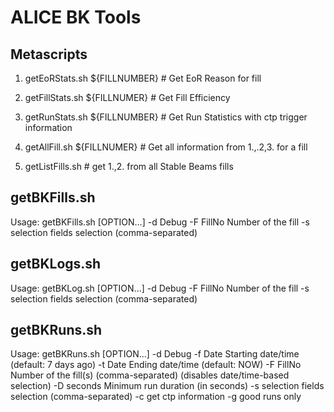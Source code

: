 # ALICE BK Tools

## Metascripts

1. getEoRStats.sh ${FILLNUMBER}  # Get EoR Reason for fill
2. getFillStats.sh ${FILLNUMER}  # Get Fill Efficiency 
3. getRunStats.sh ${FILLNUMBER}  # Get Run Statistics with ctp trigger information

4. getAllFill.sh ${FILLNUMER} # Get all information from 1.,.2,3. for a fill 

5. getListFills.sh # get 1.,2. from all Stable Beams fills


## getBKFills.sh 

Usage: getBKFills.sh [OPTION...]
   -d           Debug
   -F FillNo    Number of the fill
   -s selection fields selection (comma-separated)


## getBKLogs.sh

Usage: getBKLog.sh [OPTION...]
   -d           Debug
   -F FillNo    Number of the fill
   -s selection fields selection (comma-separated)


## getBKRuns.sh

Usage: getBKRuns.sh [OPTION...]
   -d           Debug
   -f Date      Starting date/time (default: 7 days ago)
   -t Date      Ending date/time (default: NOW)
   -F FillNo    Number of the fill(s) (comma-separated) (disables date/time-based selection)
   -D seconds   Minimum run duration (in seconds)
   -s selection fields selection (comma-separated)
   -c get ctp information
   -g   good runs only


